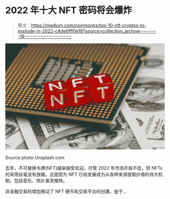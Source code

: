 # 2022 年十大 NFT 密码将会爆炸

> 原文：<https://medium.com/coinmonks/top-10-nft-cryptos-to-explode-in-2022-c4de6fff0e18?source=collection_archive---------16----------------------->

![](img/e84b706315fff8e811ccc2972e14366c.png)

Source photo Unsplash.com

去年，不可替换令牌(NFT)越来越受欢迎。尽管 2022 年市场开局不佳，但 NFTs 的采用丝毫没有放缓。这是因为 NFT 已经发展成为从各种来源提取价值的伟大机制，包括音乐、照片甚至推特。

非金融交易的增加推动了 NFT 硬币和交易平台的创建。鉴于…